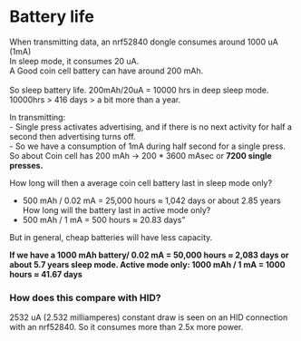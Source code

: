 # Battery life

When transmitting data, an nrf52840 dongle consumes around 1000 uA (1mA)\
In sleep mode, it consumes 20 uA. \
A Good coin cell battery can have around 200 mAh. \
\
So sleep battery life. 200mAh/20uA = 10000 hrs in deep sleep mode. 10000hrs > 416 days > a bit more than a year.

In transmitting:\
\- Single press activates advertising, and if there is no next activity for half a second then advertising turns off. \
\- So we have a consumption of 1mA during half second for a single press. So about Coin cell has 200 mAh -> 200 \* 3600 mAsec or **7200 single presses.**&#x20;

How long will then a average coin cell battery last in sleep mode only?

* 500 mAh / 0.02 mA = 25,000 hours ≈ 1,042 days or about 2.85 years How long will the battery last in active mode only?
* 500 mAh / 1 mA = 500 hours ≈ 20.83 days”

But in general, cheap batteries will have less capacity.

**If we have a 1000 mAh battery/ 0.02 mA = 50,000 hours ≈ 2,083 days or about 5.7 years sleep mode. Active mode only: 1000 mAh / 1 mA = 1000 hours ≈ 41.67 days**

### How does this compare with HID?

2532 uA (2.532 milliamperes) constant draw is seen on an HID connection with an nrf52840. So it consumes more than 2.5x more power.&#x20;
